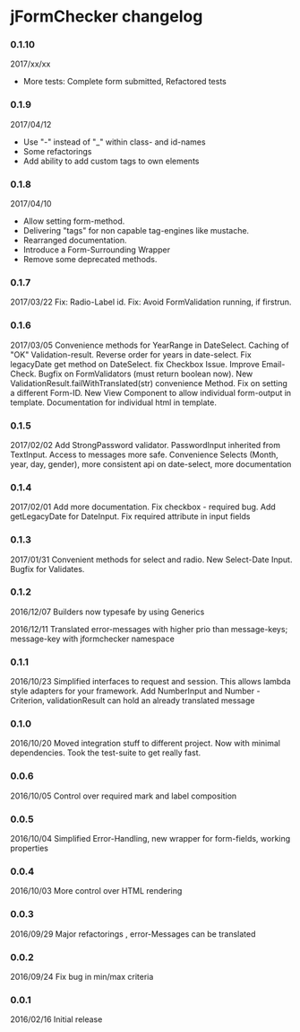 # jFormChecker changelog

### 0.1.10

2017/xx/xx 
* More tests: Complete form submitted, Refactored tests
 


### 0.1.9

2017/04/12 
* Use "-" instead of "_" within class- and id-names
* Some refactorings
* Add ability to add custom tags to own elements 
 


### 0.1.8

2017/04/10 
* Allow setting form-method. 
* Delivering "tags" for non capable tag-engines like mustache. 
* Rearranged documentation.
* Introduce a Form-Surrounding Wrapper
* Remove some deprecated methods. 


### 0.1.7

2017/03/22 Fix: Radio-Label id. Fix: Avoid FormValidation running, if firstrun.


### 0.1.6

2017/03/05 Convenience methods for YearRange in DateSelect. Caching of "OK" Validation-result. Reverse order for years in date-select. Fix legacyDate get method on DateSelect. fix Checkbox Issue. Improve Email-Check. Bugfix on FormValidators (must return boolean now). New ValidationResult.failWithTranslated(str) convenience Method. Fix on setting a different Form-ID. New View Component to allow individual form-output in template. Documentation for individual html in template.

### 0.1.5

2017/02/02 Add StrongPassword validator. PasswordInput inherited from TextInput. Access to messages more safe. Convenience Selects (Month, year, day, gender), more consistent api on date-select, more documentation

### 0.1.4

2017/02/01 Add more documentation. Fix checkbox - required bug. Add getLegacyDate for DateInput. Fix required attribute in input fields

### 0.1.3 

2017/01/31 Convenient methods for select and radio. New Select-Date Input. Bugfix for Validates.

### 0.1.2 

2016/12/07 Builders now typesafe by using Generics

2016/12/11 Translated error-messages with higher prio than message-keys; message-key with jformchecker namespace

### 0.1.1 

2016/10/23 Simplified interfaces to request and session. This allows lambda style adapters for your framework. Add NumberInput and Number - Criterion, validationResult can hold an already translated message

### 0.1.0 

2016/10/20 Moved integration stuff to different project. Now with minimal dependencies. Took the test-suite to get really fast.

### 0.0.6 

2016/10/05 Control over required mark and label composition

### 0.0.5 

2016/10/04 Simplified Error-Handling, new wrapper for form-fields, working properties

### 0.0.4 

2016/10/03 More control over HTML rendering

### 0.0.3

2016/09/29 Major refactorings , error-Messages can be translated

### 0.0.2 

2016/09/24 Fix bug in min/max criteria

### 0.0.1 

2016/02/16 Initial release


